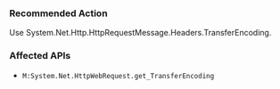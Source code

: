 ### Recommended Action
Use System.Net.Http.HttpRequestMessage.Headers.TransferEncoding.

### Affected APIs
* `M:System.Net.HttpWebRequest.get_TransferEncoding`

